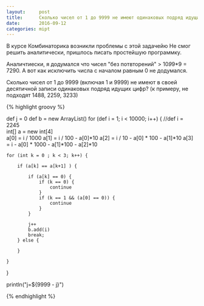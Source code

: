 ```yaml
---
layout:     post
title:      Сколько чисел от 1 до 9999 не имеют одинаковых подряд идущих цифр?
date:       2016-09-12
categories: mipt
---
```


В курсе Комбинаторика возникли проблемы с этой задачейю Не смог решить аналитически, пришлось писать простейшую программку.

Аналичтиески, я додумался что чисел "без потвторений" > 10*9*9*9 = 7290. А вот как исключить числа с началом равным 0 не додумался. 

Сколько чисел от 1 до 9999 (включая 1 и 9999) не имеют в своей десятичной записи одинаковых подряд идущих цифр? (к примеру, не подходят 1488, 2259, 3233)

{% highlight groovy %}

def j = 0
def b = new ArrayList<Integer>()
for (def i = 1; i < 10000; i++) {
//def i = 2245   
    int[] a = new int[4]   
    a[0] = i / 1000 
    a[1] = i / 100  -  a[0]*10
    a[2] = i / 10 - a[0] * 100 - a[1]*10
    a[3] = i - a[0] * 1000 - a[1]*100 - a[2]*10
    
    for (int k = 0 ; k < 3; k++) {
        
        if (a[k] == a[k+1] ) {
        
            if (a[k] == 0) {
                if (k == 0) {
                    continue
                }
                if (k == 1 && (a[0] == 0)) {
                    continue
                }
            }
            
            j++
            b.add(i)
            break;
        } else {
            
        }
    
    }
    
}

println("j=${9999 - j}")

{% endhighlight %}